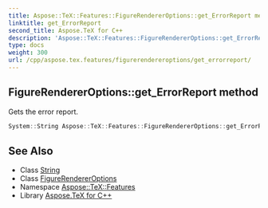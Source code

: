 ```yaml
---
title: Aspose::TeX::Features::FigureRendererOptions::get_ErrorReport method
linktitle: get_ErrorReport
second_title: Aspose.TeX for C++
description: 'Aspose::TeX::Features::FigureRendererOptions::get_ErrorReport method. Gets the error report in C++.'
type: docs
weight: 300
url: /cpp/aspose.tex.features/figurerendereroptions/get_errorreport/
---
```

## FigureRendererOptions::get_ErrorReport method


Gets the error report.

```cpp
System::String Aspose::TeX::Features::FigureRendererOptions::get_ErrorReport() const
```

## See Also

* Class [String](../../../system/string/)
* Class [FigureRendererOptions](../)
* Namespace [Aspose::TeX::Features](../../)
* Library [Aspose.TeX for C++](../../../)
